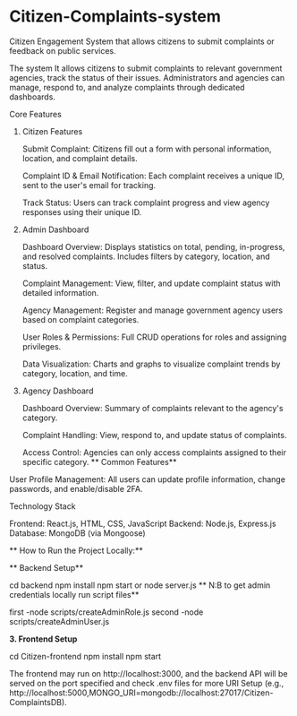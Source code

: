 # Citizen-Complaints-system
Citizen Engagement System that allows citizens to submit complaints or feedback on public services.

The system It allows citizens to submit complaints to relevant government agencies, track the status of their issues. Administrators and agencies can manage, respond to, and analyze complaints through dedicated dashboards.

Core Features
1. Citizen Features

    Submit Complaint: Citizens fill out a form with personal information, location, and complaint details.

    Complaint ID & Email Notification: Each complaint receives a unique ID, sent to the user's email for tracking.

    Track Status: Users can track complaint progress and view agency responses using their unique ID.

2. Admin Dashboard

    Dashboard Overview: Displays statistics on total, pending, in-progress, and resolved complaints. Includes filters by category, location, and status.

    Complaint Management: View, filter, and update complaint status with detailed information.

    Agency Management: Register and manage government agency users based on complaint categories.

    User Roles & Permissions: Full CRUD operations for roles and assigning privileges.

    Data Visualization: Charts and graphs to visualize complaint trends by category, location, and time.

3. Agency Dashboard

    Dashboard Overview: Summary of complaints relevant to the agency's category.

    Complaint Handling: View, respond to, and update status of complaints.

    Access Control: Agencies can only access complaints assigned to their specific category.
**
Common Features**

  User Profile Management: All users can update profile information, change passwords, and enable/disable 2FA.

 Technology Stack

 Frontend: React.js, HTML, CSS, JavaScript
 Backend: Node.js, Express.js
 Database: MongoDB (via Mongoose)

    
**  How to Run the Project Locally:**

**  Backend Setup**

cd backend
npm install
npm start
or
node server.js
**
N:B to get admin credentials locally run script files**

 first -node scripts/createAdminRole.js
 second -node scripts/createAdminUser.js

**3. Frontend Setup**

cd Citizen-frontend
npm install
npm start

   The frontend may run on http://localhost:3000, and the backend API will be served on the port specified and check  .env files for more URI Setup (e.g., http://localhost:5000,MONGO_URI=mongodb://localhost:27017/Citizen-ComplaintsDB).

